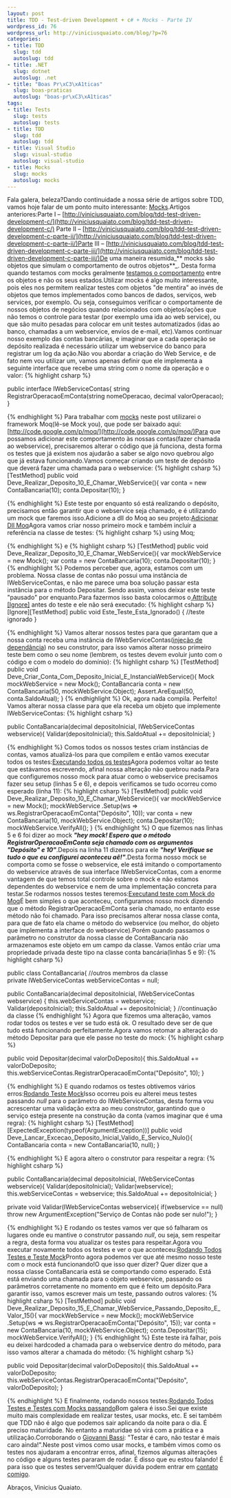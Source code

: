 ```yaml
--- 
layout: post
title: TDD - Test-driven Development + c# + Mocks - Parte IV
wordpress_id: 76
wordpress_url: http://viniciusquaiato.com/blog/?p=76
categories: 
- title: TDD
  slug: tdd
  autoslug: tdd
- title: .NET
  slug: dotnet
  autoslug: .net
- title: "Boas Pr\xC3\xA1ticas"
  slug: boas-praticas
  autoslug: "boas-pr\xC3\xA1ticas"
tags: 
- title: Tests
  slug: tests
  autoslug: tests
- title: TDD
  slug: tdd
  autoslug: tdd
- title: Visual Studio
  slug: visual-studio
  autoslug: visual-studio
- title: Mocks
  slug: mocks
  autoslug: mocks
---
```

Fala galera, beleza?Dando continuidade a nossa série de artigos sobre TDD, vamos hoje falar de um ponto muito interessante: [Mocks](http://pt.wikipedia.org/wiki/Mock_Object).Artigos anteriores:Parte I – [http://viniciusquaiato.com/blog/tdd-test-driven-development-c/](http://viniciusquaiato.com/blog/tdd-test-driven-development-c/) Parte II – [http://viniciusquaiato.com/blog/tdd-test-driven-development-c-parte-ii/](http://viniciusquaiato.com/blog/tdd-test-driven-development-c-parte-ii/)Parte III – [http://viniciusquaiato.com/blog/tdd-test-driven-development-c-parte-iii/](http://viniciusquaiato.com/blog/tdd-test-driven-development-c-parte-iii/)De uma maneira resumida_** mocks são objetos que simulam o comportamento de outros objetos**_. Desta forma quando testamos com mocks geralmente [testamos o comportamento](http://martinfowler.com/articles/mocksArentStubs.html) entre os objetos e não os seus estados.Utilizar mocks é algo muito interessante, pois eles nos permitem realizar testes com objetos "de mentira" ao invés de objetos que temos implementados como bancos de dados, serviços, web services, por exemplo. Ou seja, conseguimos verificar o comportamente de nossos objetos de negócios quando relacionados com objetos/ações que não temos o controle para testar (por exemplo uma ida ao web service), ou que são muito pesadas para colocar em unit testes automatizados (idas ao banco, chamadas a um webservice, envios de e-mail, etc).Vamos continuar nosso exemplo das contas bancárias, e imaginar que a cada operação se depósito realizada é necessário utilizar um webservice do banco para registrar um log da ação.Não vou abordar a criação do Web Service, e de fato nem vou utilizar um, vamos apenas definir que ele implementa a seguinte interface que recebe uma string com o nome da operação e o valor:
{% highlight csharp %}

public interface IWebServiceContas{
string RegistrarOperacaoEmConta(string nomeOperacao, decimal valorOperacao);
    }

{% endhighlight %}
Para trabalhar com [mocks](http://www.mockobjects.com/) neste post utilizarei o framework Moq(lê-se Mock you), que pode ser baixado aqui: [http://code.google.com/p/moq/](http://code.google.com/p/moq/)Para que possamos adicionar este comportamento às nossas contas(fazer chamada ao webservice), precisaremos alterar o código que já funciona, desta forma os testes que já existem nos ajudarão a saber se algo novo quebrou algo que já estava funcionando.Vamos começar criando um teste de depósito que deverá fazer uma chamada para o webservice:
{% highlight csharp %}
[TestMethod]
public void Deve_Realizar_Deposito_10_E_Chamar_WebService(){
var conta = new ContaBancaria(10);
    conta.Depositar(10);
    }

{% endhighlight %}
Este teste por enquanto só está realizando o depósito, precisamos então garantir que o webservice seja chamado, e é utilizando um mock que faremos isso.Adicione a dll do Moq ao seu projeto:[Adicionar Dll Moq](http://viniciusquaiato.com/images_posts/Dll_Moq.jpg "Adicionar Dll Moq")Agora vamos criar nosso primeiro mock e também incluir a referência na classe de testes:
{% highlight csharp %}
using Moq;
    
{% endhighlight %}
e
{% highlight csharp %}
[TestMethod]
public void Deve_Realizar_Deposito_10_E_Chamar_WebService(){
var mockWebService = new Mock<iwebservicecontas>();
var conta = new ContaBancaria(10);
    conta.Depositar(10);
    }
</iwebservicecontas>
{% endhighlight %}
Podemos perceber que, agora, estamos com um problema. Nossa classe de contas não possui uma instância de IWebServiceContas, e não me parece uma boa solução passar esta instância para o método Depositar. Sendo assim, vamos deixar este teste "pausado" por enquanto.Para fazermos isso basta colocarmos o[ Attribute [Ignore]](http://msdn.microsoft.com/pt-br/library/microsoft.visualstudio.testtools.unittesting.ignoreattribute%28VS.80%29.aspx) antes do teste e ele não será executado:
{% highlight csharp %}
[Ignore][TestMethod]
public void Este_Teste_Esta_Ignorado() { //teste ignorado }

{% endhighlight %}
Vamos alterar nossos testes para que garantam que a nossa conta receba uma instância de IWebServiceContas([injeção de dependância](http://www.google.com.br/url?sa=t&source=web&ct=res&cd=1&ved=0CAcQFjAA&url=http%3A%2F%2Fpt.wikipedia.org%2Fwiki%2FInje%25C3%25A7%25C3%25A3o_de_depend%25C3%25AAncia&ei=YWf4SrSeE4Kb8AaE8tHzCQ&usg=AFQjCNF6lSWAr8HzikKzJFV9FvQmFuIPFA&sig2=IxjgnqaJzUDx2mzjFcdeQA)) no seu construtor, para isso vamos alterar nosso primeiro teste bem como o seu nome (lembrem, os testes devem evoluir junto com o código e com o modelo do domínio):
{% highlight csharp %}
[TestMethod]
public void Deve_Criar_Conta_Com_Deposito_Inicial_E_InstanciaWebService(){    Mock mockWebService = new Mock<iwebservicecontas>();
    ContaBancaria conta = new ContaBancaria(50, mockWebService.Object);
    Assert.AreEqual(50, conta.SaldoAtual);
    }
</iwebservicecontas>
{% endhighlight %}
Ok, agora nada compila. Perfeito! Vamos alterar nossa classe para que ela receba um objeto que implemente IWebServiceContas:
{% highlight csharp %}

public ContaBancaria(decimal depositoInicial, IWebServiceContas webservice){    Validar(depositoInicial);
    this.SaldoAtual += depositoInicial;
    }

{% endhighlight %}
Comos todos os nossos testes criam instâncias de contas, vamos atualizá-los para que compilem e então vamos executar todos os testes:[Executando todos os testes](http://viniciusquaiato.com/images_posts/Executando_todos_os_testes.jpg "Executando todos os testes")Agora podemos voltar ao teste que estávamos escrevendo, afinal nossa alteração não quebrou nada.Para que configuremos nosso mock para atuar como o webservice precisamos fazer seu setup (linhas 5 e 6), e depois verificamos se tudo ocorreu como esperado (linha 11):
{% highlight csharp %}
[TestMethod]
public void Deve_Realizar_Deposito_10_E_Chamar_WebService(){
var mockWebService = new Mock<iwebservicecontas>();
    mockWebService        .Setup(ws => ws.RegistrarOperacaoEmConta("Depósito", 10));
var conta = new ContaBancaria(10, mockWebService.Object);
    conta.Depositar(10);
    mockWebService.VerifyAll();
    }
</iwebservicecontas>
{% endhighlight %}
O que fizemos nas linhas 5 e 6 foi dizer ao mock **_"hey mock! Espero que o método RegistrarOperacaoEmConta seja chamado com os argumentos "Depósito" e 10"_**.Depois na linha 11 dizemos para ele **_"hey! Verifique se tudo o que eu configurei aconteceu aê!"_**.Desta forma nosso mock se comporta como se fosse o webservice, ele está imitando o comportamento do webservice através de sua interface IWebServiceContas, com a enorme vantagem de que temos total controle sobre o mock e não estamos dependentes do webservice e nem de uma implementação concreta para testar.Se rodarmos nossos testes teremos:[Executand teste com Mock do Moq](http://viniciusquaiato.com/images_posts/Moq_verificando_setup1.jpg "Executand teste com Mock do Moq")É bem simples o que aconteceu, configuramos nosso mock dizendo que o método RegistrarOperacaoEmConta seria chamado, no entanto esse método não foi chamado. Para isso precisamos alterar nossa classe conta, para que de fato ela chame o método do webservice (ou melhor, do objeto que implementa a interface do webservice).Porém quando passamos o parâmetro no construtor da nossa classe de ContaBancaria não armazenamos este objeto em um campo da classe. Vamos então criar uma propriedade privada deste tipo na classe conta bancária(linhas 5 e 9):
{% highlight csharp %}

public class ContaBancaria{    //outros membros da classe    
private IWebServiceContas webServiceContas = null;
    
public ContaBancaria(decimal depositoInicial, IWebServiceContas webservice)    {        this.webServiceContas = webservice;
    Validar(depositoInicial);
    this.SaldoAtual += depositoInicial;
    }
//continuação da classe
{% endhighlight %}
Agora que fizemos uma alteração, vamos rodar todos os testes e ver se tudo está ok. O resultado deve ser de que tudo está funcionando perfeitamente.Agora vamos retomar a alteração do método Depositar para que ele passe no teste do mock:
{% highlight csharp %}

public void Depositar(decimal valorDoDeposito){    this.SaldoAtual += valorDoDeposito;
    this.webServiceContas.RegistrarOperacaoEmConta("Depósito", 10);
    }

{% endhighlight %}
E quando rodamos os testes obtivemos vários erros:[Rodando Teste Mock](http://viniciusquaiato.com/images_posts/Rodando_Teste_Mock.jpg "Rodando Teste Mock")Isso ocorreu pois eu alterei meus testes passando _null_ para o parâmetro do IWebServiceContas, desta forma vou acrescentar uma validação extra ao meu construtor, garantindo que o serviço esteja presente na construção da conta (vamos imaginar que é uma regra):
{% highlight csharp %}
[TestMethod][ExpectedException(typeof(ArgumentException))]
public void Deve_Lancar_Excecao_Deposito_Inicial_Valido_E_Servico_Nulo(){    ContaBancaria conta = new ContaBancaria(10, null);
    }

{% endhighlight %}
E agora altero o construtor para respeitar a regra:
{% highlight csharp %}

public ContaBancaria(decimal depositoInicial, IWebServiceContas webservice){    Validar(depositoInicial);
    Validar(webservice);
    this.webServiceContas = webservice;
    this.SaldoAtual += depositoInicial;
    }


private void Validar(IWebServiceContas webservice){
if(webservice == null)        throw new ArgumentException("Serviço de Contas não pode ser nulo!");
    }

{% endhighlight %}
E rodando os testes vamos ver que só falharam os lugares onde eu mantive o construtor passando _null_, ou seja, sem respeitar a regra, desta forma vou atualizar os testes para respeitar.Agora vou executar novamente todos os testes e ver o que aconteceu:[Rodando Todos Testes e Teste Mock](http://viniciusquaiato.com/images_posts/Rodando_Todos_Testes_e_Teste_Mock.jpg "Rodando Todos Testes e Teste Mock")Pronto agora podemos ver que até mesmo nosso teste com o mock está funcionando!O que isso quer dizer? Quer dizer que a nossa classe ContaBancaria está se comportando como esperado. Está está enviando uma chamada para o objeto webservice, passando os parâmetros corretamente no momento em que é feito um depósito.Para garantir isso, vamos escrever mais um teste, passando outros valores:
{% highlight csharp %}
[TestMethod]
public void Deve_Realizar_Deposito_15_E_Chamar_WebService_Passando_Deposito_E_Valor_15(){
var mockWebService = new Mock<iwebservicecontas>();
    mockWebService        .Setup(ws => ws.RegistrarOperacaoEmConta("Depósito", 15));
var conta = new ContaBancaria(10, mockWebService.Object);
    conta.Depositar(15);
    mockWebService.VerifyAll();
    }
</iwebservicecontas>
{% endhighlight %}
Este teste irá falhar, pois eu deixei hardcoded a chamada para o webservice dentro do método, para isso vamos alterar a chamada do método:
{% highlight csharp %}

public void Depositar(decimal valorDoDeposito){    this.SaldoAtual += valorDoDeposito;
    this.webServiceContas.RegistrarOperacaoEmConta("Depósito", valorDoDeposito);
    }

{% endhighlight %}
E finalmente, rodando nossos testes:[Rodando Todos Testes e Testes com Mocks passando](http://viniciusquaiato.com/images_posts/Rodando_Todos_Testes_e_Testes_com_mocks_passando.jpg "Rodando Todos Testes e Testes com Mocks passando")Bom galera é isso.Sei que existe muito mais complexidade em realizar testes, usar mocks, etc. E sei também que TDD não é algo que podemos sair aplicando da noite para o dia. É preciso maturidade. No entanto a maturidae só virá com a prática e a utilização.Corroborando o [Giovanni Bassi](http://unplugged.giggio.net/): "Testar é caro, não testar é mais caro ainda!".Neste post vimos como usar mocks, e também vimos como os testes nos ajudaram a encontrar erros, afinal, fizemos algumas alterações no código e alguns testes pararam de rodar. É disso que eu estou falando! É para isso que os testes servem!Qualquer dúvida podem entrar em [contato comigo](http://viniciusquaiato.com/blog/about/).

Abraços,
Vinicius Quaiato.
